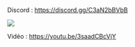 Discord : https://discord.gg/C3aN2bBVbB

<img src="https://i.imgur.com/EbB5hIk.png">

Vidéo : https://youtu.be/3saadCBcVjY
